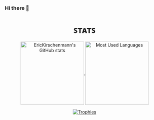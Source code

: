 ### Hi there 👋

<!--
**EricKirschenmann/EricKirschenmann** is a ✨ _special_ ✨ repository because its `README.md` (this file) appears on your GitHub profile.

Here are some ideas to get you started:

- 🔭 I’m currently working on ...
- 🌱 I’m currently learning ...
- 👯 I’m looking to collaborate on ...
- 🤔 I’m looking for help with ...
- 💬 Ask me about ...
- 📫 How to reach me: ...
- 😄 Pronouns: ...
- ⚡ Fun fact: ...
-->

<h1 align="center" alt="Stats">ꜱᴛᴀᴛꜱ</h1>
<p align="center">
  <a href="https://github.com/anuraghazra/github-readme-stats">
    <img alt="EricKirschenmann's GitHub stats" src="https://github-readme-stats.vercel.app/api?username=EricKirschenmann&count_private=true" align="center" height="200">
  </a>
  <a href="https://github.com/anuraghazra/github-readme-stats">
    <img alt="Most Used Languages" src="https://github-readme-stats.vercel.app/api/top-langs/?username=EricKirschenmann&langs_count=5" align="center" height="200">
  </a>
</p>
<p align="center">
  <a href="https://github.com/ryo-ma/github-profile-trophy">
    <img alt="Trophies" src="https://github-profile-trophy.vercel.app/?username=EricKirschenmann">
  </a>
</p>
    


